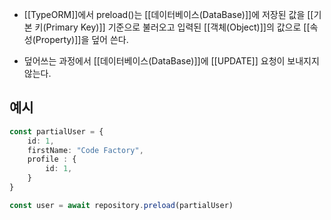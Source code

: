 - [[TypeORM]]에서 preload()는 [[데이터베이스(DataBase)]]에 저장된 값을 [[기본 키(Primary Key)]] 기준으로 불러오고 입력된 [[객체(Object)]]의 값으로 [[속성(Property)]]을 덮어 쓴다.

- 덮어쓰는 과정에서 [[데이터베이스(DataBase)]]에 [[UPDATE]] 요청이 보내지지 않는다.


## 예시

```ts
const partialUser = {
	id: 1,
	firstName: "Code Factory",
	profile : {
		id: 1,
	}
}

const user = await repository.preload(partialUser)
```